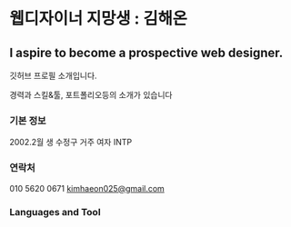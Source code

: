 # 웹디자이너 지망생 : 김해온
## I aspire to become a prospective web designer.
깃허브 프로필 소개입니다.

경력과 스킬&툴, 포트폴리오등의 소개가 있습니다

### 기본 정보
2002.2월 생
수정구 거주
여자
INTP

### 연락처
010 5620 0671
kimhaeon025@gmail.com

### Languages and Tool
